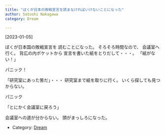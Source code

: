```yaml
---
title: "ぼくが日本の敗戦宣言を読まなければいけないことになった"
author: Satoshi Nakagawa
category: Dream

---
```


[2023-01-05]  
 
 ぼくが日本国の敗戦宣言を
読むことになった。
そろそろ時間なので、
会議室へ行く。
背広の内ポケットから
宣言を書いた紙をとりだして・・・。
「紙がない！」

 パニック！

 「研究室にあった筈だ」・・・
研究室まで紙を取りに行く。
いくら探しても見つからない。

 パニック

 「とにかく会議室に戻ろう」

 会議室への道が分からない。
頭がまっしろになった。

- Category: [Dream](categories.html#Dream)

